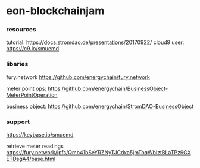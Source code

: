 # eon-blockchainjam

### resources
tutorial: https://docs.stromdao.de/presentations/20170922/
cloud9 user: https://c9.io/smuemd

### libaries

fury.network https://github.com/energychain/fury.network

meter point ops: https://github.com/energychain/BusinessObject-MeterPointOperation

business object: https://github.com/energychain/StromDAO-BusinessObject


### support
https://keybase.io/smuemd


retrieve meter readings
https://fury.network/ipfs/Qmb41bSeYRZNyTJCdxa5jmToqWbiztBLaTPz9GXETDsgA4/base.html
